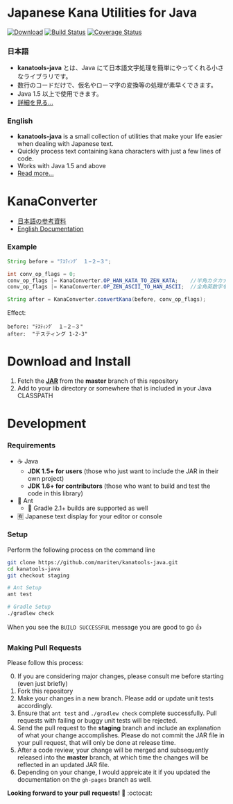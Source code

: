 # Japanese Kana Utilities for Java
[![Download](https://api.bintray.com/packages/mariten/maven/kanatools-java/images/download.svg)](https://bintray.com/mariten/maven/kanatools-java)
[![Build Status](https://travis-ci.org/mariten/kanatools-java.svg?branch=master)](https://travis-ci.org/mariten/kanatools-java)
[![Coverage Status](https://coveralls.io/repos/github/mariten/kanatools-java/badge.svg?branch=master)](https://coveralls.io/github/mariten/kanatools-java)

### 日本語
* **kanatools-java** とは、Java にて日本語文字処理を簡単にやってくれる小さなライブラリです。
* 数行のコードだけで、仮名やローマ字の変換等の処理が素早くできます。
* Java 1.5 以上で使用できます。
* [詳細を見る...](http://mariten.github.io/kanatools-java/ja/)

### English
* **kanatools-java** is a small collection of utilities that make your life easier when dealing with Japanese text.
* Quickly process text containing kana characters with just a few lines of code.
* Works with Java 1.5 and above
* [Read more...](http://mariten.github.io/kanatools-java/en/)

# KanaConverter
* [日本語の参考資料](http://mariten.github.io/kanatools-java/ja/kana-converter/)
* [English Documentation](http://mariten.github.io/kanatools-java/en/kana-converter/)

### Example
```java
String before = "ﾃｽﾃｨﾝｸﾞ　１−２−３";

int conv_op_flags = 0;
conv_op_flags |= KanaConverter.OP_HAN_KATA_TO_ZEN_KATA;    //半角カタカナを全角カタカナに変換
conv_op_flags |= KanaConverter.OP_ZEN_ASCII_TO_HAN_ASCII;  //全角英数字を半角英数字に変換

String after = KanaConverter.convertKana(before, conv_op_flags);
```

Effect:
```
before: "ﾃｽﾃｨﾝｸﾞ　１−２−３"
after:  "テスティング 1-2-3"
```

# Download and Install
1. Fetch the [**JAR**](https://github.com/mariten/kanatools-java/blob/master/compiled/jar/kanatools.jar) from the **master** branch of this repository
2. Add to your lib directory or somewhere that is included in your Java CLASSPATH

# Development
### Requirements
* :coffee: Java
    * **JDK 1.5+ for users** (those who just want to include the JAR in their own project)
    * **JDK 1.6+ for contributors** (those who want to build and test the code in this library)
* :ant: Ant
    * :elephant: Gradle 2.1+ builds are supported as well
* :u6709: Japanese text display for your editor or console

### Setup
Perform the following process on the command line
```bash
git clone https://github.com/mariten/kanatools-java.git
cd kanatools-java
git checkout staging

# Ant Setup
ant test

# Gradle Setup
./gradlew check
```

When you see the `BUILD SUCCESSFUL` message you are good to go :thumbsup:

### Making Pull Requests
Please follow this process:

0. If you are considering major changes, please consult me before starting (even just briefly)
1. Fork this repository
2. Make your changes in a new branch.  Please add or update unit tests accordingly.
3. Ensure that `ant test` and `./gradlew check` complete successfully.  Pull requests with failing or buggy unit tests will be rejected.
4. Send the pull request to the **staging** branch and include an explanation of what your change accomplishes.  Please do not commit the JAR file in your pull request, that will only be done at release time.
5. After a code review, your change will be merged and subsequently released into the **master** branch, at which time the changes will be reflected in an updated JAR file.
6. Depending on your change, I would appreicate it if you updated the documentation on the `gh-pages` branch as well.

**Looking forward to your pull requests!** :memo: :octocat:
